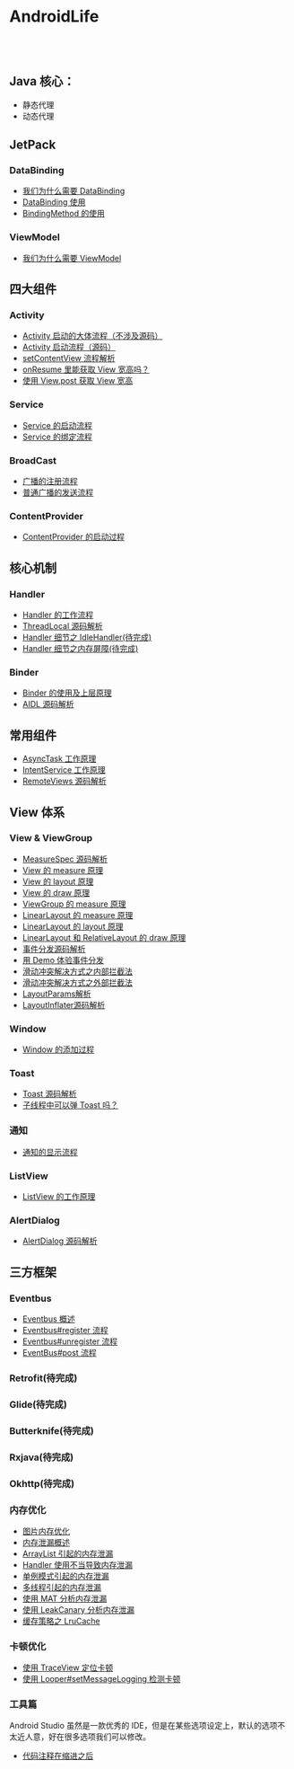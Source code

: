 AndroidLife
==

<br>
<br>

## Java 核心：

- 静态代理
- 动态代理

## JetPack

### DataBinding

- [我们为什么需要 DataBinding]()
- [DataBinding 使用](https://github.com/shadowwingz/AndroidLife/blob/master/jetpack/databinding/DataBinding%E4%BD%BF%E7%94%A8.md)
- [BindingMethod 的使用](https://github.com/shadowwingz/AndroidLife/blob/master/jetpack/databinding/BingingMethod%20%E7%9A%84%E4%BD%BF%E7%94%A8.md)

### ViewModel

- [我们为什么需要 ViewModel](https://github.com/shadowwingz/AndroidLife/blob/master/jetpack/ViewModel/%E6%88%91%E4%BB%AC%E4%B8%BA%E4%BB%80%E4%B9%88%E9%9C%80%E8%A6%81ViewModel.md)

## 四大组件
### Activity


- [Activity 启动的大体流程（不涉及源码）](https://github.com/shadowwingz/AndroidLife/blob/master/%E5%9B%9B%E5%A4%A7%E7%BB%84%E4%BB%B6/activity/Activity%20%E5%90%AF%E5%8A%A8%E7%9A%84%E5%A4%A7%E4%BD%93%E6%B5%81%E7%A8%8B/Activity%20%E5%90%AF%E5%8A%A8%E7%9A%84%E5%A4%A7%E4%BD%93%E6%B5%81%E7%A8%8B.md)
- [Activity 启动流程（源码）](https://github.com/shadowwingz/AndroidLife/blob/master/%E5%9B%9B%E5%A4%A7%E7%BB%84%E4%BB%B6/activity/Activity%20%E5%90%AF%E5%8A%A8%E6%B5%81%E7%A8%8B/Activity%20%E5%90%AF%E5%8A%A8%E6%B5%81%E7%A8%8B.md)
- [setContentView 流程解析](https://github.com/shadowwingz/AndroidLife/blob/master/%E5%9B%9B%E5%A4%A7%E7%BB%84%E4%BB%B6/activity/setContentView%20%E6%B5%81%E7%A8%8B%E8%A7%A3%E6%9E%90/setContentView%20%E6%B5%81%E7%A8%8B%E8%A7%A3%E6%9E%90.md)
- [onResume 里能获取 View 宽高吗？](https://github.com/shadowwingz/AndroidLife/blob/master/%E5%9B%9B%E5%A4%A7%E7%BB%84%E4%BB%B6/activity/Activity%E7%9F%A5%E8%AF%86%E7%82%B9/onResume%E9%87%8C%E8%83%BD%E8%8E%B7%E5%8F%96View%E5%AE%BD%E9%AB%98%E5%90%97.md)
- [使用 View.post 获取 View 宽高](https://github.com/shadowwingz/AndroidLife/blob/master/%E5%9B%9B%E5%A4%A7%E7%BB%84%E4%BB%B6/activity/Activity%20%E7%9F%A5%E8%AF%86%E7%82%B9/%E4%BD%BF%E7%94%A8%20View.post%20%E8%8E%B7%E5%8F%96%20View%20%E5%AE%BD%E9%AB%98.md)

### Service

- [Service 的启动流程](https://github.com/shadowwingz/AndroidLife/blob/master/%E5%9B%9B%E5%A4%A7%E7%BB%84%E4%BB%B6/service/Service%20%E7%9A%84%E5%90%AF%E5%8A%A8%E6%B5%81%E7%A8%8B/Service%20%E7%9A%84%E5%90%AF%E5%8A%A8%E6%B5%81%E7%A8%8B.md)
- [Service 的绑定流程](https://github.com/shadowwingz/AndroidLife/blob/master/%E5%9B%9B%E5%A4%A7%E7%BB%84%E4%BB%B6/service/Service%20%E7%9A%84%E7%BB%91%E5%AE%9A%E6%B5%81%E7%A8%8B/how_service_bind.md)

### BroadCast

- [广播的注册流程](https://github.com/shadowwingz/AndroidLife/blob/master/%E5%9B%9B%E5%A4%A7%E7%BB%84%E4%BB%B6/broadcast/%E5%B9%BF%E6%92%AD%E7%9A%84%E6%B3%A8%E5%86%8C%E6%B5%81%E7%A8%8B/%E5%B9%BF%E6%92%AD%E7%9A%84%E6%B3%A8%E5%86%8C%E6%B5%81%E7%A8%8B.md)
- [普通广播的发送流程](https://github.com/shadowwingz/AndroidLife/blob/master/%E5%9B%9B%E5%A4%A7%E7%BB%84%E4%BB%B6/broadcast/%E6%99%AE%E9%80%9A%E5%B9%BF%E6%92%AD%E7%9A%84%E5%8F%91%E9%80%81%E6%B5%81%E7%A8%8B/%E6%99%AE%E9%80%9A%E5%B9%BF%E6%92%AD%E7%9A%84%E5%8F%91%E9%80%81%E6%B5%81%E7%A8%8B.md)

### ContentProvider

- [ContentProvider 的启动过程](https://github.com/shadowwingz/AndroidLife/blob/master/%E5%9B%9B%E5%A4%A7%E7%BB%84%E4%BB%B6/ContentProvider/ContentProvider%20%E7%9A%84%E5%90%AF%E5%8A%A8%E8%BF%87%E7%A8%8B.md)

## 核心机制

### Handler

- [Handler 的工作流程](https://github.com/shadowwingz/AndroidLife/blob/master/%E6%A0%B8%E5%BF%83%E6%9C%BA%E5%88%B6/handler/Handler%20%E7%9A%84%E5%B7%A5%E4%BD%9C%E6%B5%81%E7%A8%8B.md)
- [ThreadLocal 源码解析](https://github.com/shadowwingz/AndroidLife/blob/master/%E6%A0%B8%E5%BF%83%E6%9C%BA%E5%88%B6/handler/ThreadLocal%20%E6%BA%90%E7%A0%81%E8%A7%A3%E6%9E%90.md)
- [Handler 细节之 IdleHandler(待完成)]()
- [Handler 细节之内存屏障(待完成)]()

### Binder

- [Binder 的使用及上层原理](https://github.com/shadowwingz/AndroidLife/blob/master/%E6%A0%B8%E5%BF%83%E6%9C%BA%E5%88%B6/binder/Binder%20%E7%9A%84%E4%BD%BF%E7%94%A8%E5%8F%8A%E4%B8%8A%E5%B1%82%E5%8E%9F%E7%90%86/Binder%20%E7%9A%84%E4%BD%BF%E7%94%A8%E5%8F%8A%E4%B8%8A%E5%B1%82%E5%8E%9F%E7%90%86.md)
- [AIDL 源码解析](https://github.com/shadowwingz/AndroidLife/blob/master/%E6%A0%B8%E5%BF%83%E6%9C%BA%E5%88%B6/binder/AIDL%20%E6%BA%90%E7%A0%81%E8%A7%A3%E6%9E%90.md)

## 常用组件

- [AsyncTask 工作原理](https://github.com/shadowwingz/AndroidLife/blob/master/%E5%B8%B8%E7%94%A8%E7%BB%84%E4%BB%B6/asynctask/AsyncTask%20%E5%B7%A5%E4%BD%9C%E5%8E%9F%E7%90%86.md)
- [IntentService 工作原理](https://github.com/shadowwingz/AndroidLife/blob/master/%E5%B8%B8%E7%94%A8%E7%BB%84%E4%BB%B6/intentservice/IntentService%20%E5%B7%A5%E4%BD%9C%E5%8E%9F%E7%90%86.md)
- [RemoteViews 源码解析](https://github.com/shadowwingz/AndroidLife/blob/master/%E5%B8%B8%E7%94%A8%E7%BB%84%E4%BB%B6/RemoteViews/RemoteViews%20%E6%BA%90%E7%A0%81%E8%A7%A3%E6%9E%90.md)

## View 体系

### View & ViewGroup

- [MeasureSpec 源码解析](https://github.com/shadowwingz/AndroidLife/blob/master/ui/view/MeasureSpec%20%E6%BA%90%E7%A0%81%E8%A7%A3%E6%9E%90.md)
- [View 的 measure 原理](https://github.com/shadowwingz/AndroidLife/blob/master/ui/view/View%20%E7%9A%84%20measure%20%E5%8E%9F%E7%90%86.md)
- [View 的 layout 原理](https://github.com/shadowwingz/AndroidLife/blob/master/ui/view/View%20%E7%9A%84%20layout%20%E5%8E%9F%E7%90%86.md)
- [View 的 draw 原理](https://github.com/shadowwingz/AndroidLife/blob/master/ui/view/View%20%E7%9A%84%20draw%20%E5%8E%9F%E7%90%86.md)
- [ViewGroup 的 measure 原理](https://github.com/shadowwingz/AndroidLife/blob/master/ui/view/ViewGroup%20%E7%9A%84%20measure%20%E5%8E%9F%E7%90%86.md)
- [LinearLayout 的 measure 原理](https://github.com/shadowwingz/AndroidLife/blob/master/ui/view/LinearLayout%20%E7%9A%84%20measure%20%E5%8E%9F%E7%90%86.md)
- [LinearLayout 的 layout 原理](https://github.com/shadowwingz/AndroidLife/blob/master/ui/view/LinearLayout%20%E7%9A%84%20layout%20%E5%8E%9F%E7%90%86.md)
- [LinearLayout 和 RelativeLayout 的 draw 原理](https://github.com/shadowwingz/AndroidLife/blob/master/ui/view/LinearLayout%20%E5%92%8C%20RelativeLayout%20%E7%9A%84%20draw%20%E5%8E%9F%E7%90%86.md)
- [事件分发源码解析](https://github.com/shadowwingz/AndroidLife/blob/master/ui/view/%E4%BA%8B%E4%BB%B6%E5%88%86%E5%8F%91%E6%BA%90%E7%A0%81%E8%A7%A3%E6%9E%90.md)
- [用 Demo 体验事件分发](https://github.com/shadowwingz/AndroidLife/blob/master/ui/view/%E7%94%A8%20Demo%20%E4%BD%93%E9%AA%8C%E4%BA%8B%E4%BB%B6%E5%88%86%E5%8F%91/%E7%94%A8%20Demo%20%E4%BD%93%E9%AA%8C%E4%BA%8B%E4%BB%B6%E5%88%86%E5%8F%91.md)
- [滑动冲突解决方式之内部拦截法](https://github.com/shadowwingz/AndroidLife/blob/master/ui/view/%E6%BB%91%E5%8A%A8%E5%86%B2%E7%AA%81/%E6%BB%91%E5%8A%A8%E5%86%B2%E7%AA%81%E8%A7%A3%E5%86%B3%E6%96%B9%E5%BC%8F%E4%B9%8B%E5%86%85%E9%83%A8%E6%8B%A6%E6%88%AA%E6%B3%95.md)
- [滑动冲突解决方式之外部拦截法](https://github.com/shadowwingz/AndroidLife/blob/master/ui/view/%E6%BB%91%E5%8A%A8%E5%86%B2%E7%AA%81/%E6%BB%91%E5%8A%A8%E5%86%B2%E7%AA%81%E8%A7%A3%E5%86%B3%E6%96%B9%E5%BC%8F%E4%B9%8B%E5%A4%96%E9%83%A8%E6%8B%A6%E6%88%AA%E6%B3%95.md)
- [LayoutParams解析](https://github.com/shadowwingz/AndroidLife/blob/master/ui/view/LayoutParams%E8%A7%A3%E6%9E%90/LayoutParams%E8%A7%A3%E6%9E%90.md)
- [LayoutInflater源码解析](https://github.com/shadowwingz/AndroidLife/blob/master/ui/view/LayoutInflater%E6%BA%90%E7%A0%81%E8%A7%A3%E6%9E%90/LayoutInflater%20%E6%BA%90%E7%A0%81%E8%A7%A3%E6%9E%90.md)

### Window

- [Window 的添加过程](https://github.com/shadowwingz/AndroidLife/blob/master/ui/window/Window%20%E7%9A%84%E6%B7%BB%E5%8A%A0%E8%BF%87%E7%A8%8B.md)

### Toast

- [Toast 源码解析](https://github.com/shadowwingz/AndroidLife/blob/master/ui/toast/toast.md)
- [子线程中可以弹 Toast 吗？](https://github.com/shadowwingz/AndroidLife/blob/master/ui/toast/%E5%AD%90%E7%BA%BF%E7%A8%8B%E5%8F%AF%E4%BB%A5%E5%BC%B9%20Toast%20%E5%90%97.md)

### 通知

- [通知的显示流程](https://github.com/shadowwingz/AndroidLife/blob/master/ui/%E9%80%9A%E7%9F%A5/%E9%80%9A%E7%9F%A5%E7%9A%84%E6%98%BE%E7%A4%BA%E6%B5%81%E7%A8%8B/%E9%80%9A%E7%9F%A5%E7%9A%84%E6%98%BE%E7%A4%BA%E6%B5%81%E7%A8%8B.md)

### ListView

- [ListView 的工作原理](待完成)

### AlertDialog

- [AlertDialog 源码解析](https://github.com/shadowwingz/AndroidLife/blob/master/ui/AlertDialog/AlertDialog%20%E6%BA%90%E7%A0%81%E8%A7%A3%E6%9E%90.md)

## 三方框架

### Eventbus

- [Eventbus 概述](https://github.com/shadowwingz/AndroidLife/blob/master/%E4%B8%89%E6%96%B9%E6%A1%86%E6%9E%B6/eventbus/Eventbus%20%E6%A6%82%E8%BF%B0.md)
- [Eventbus#register 流程](https://github.com/shadowwingz/AndroidLife/blob/master/%E4%B8%89%E6%96%B9%E6%A1%86%E6%9E%B6/eventbus/Eventbus%23register%20%E6%B5%81%E7%A8%8B.md)
- [Eventbus#unregister 流程](https://github.com/shadowwingz/AndroidLife/blob/master/%E4%B8%89%E6%96%B9%E6%A1%86%E6%9E%B6/eventbus/Eventbus%23unregister%20%E6%B5%81%E7%A8%8B.md)
- [EventBus#post 流程](https://github.com/shadowwingz/AndroidLife/blob/master/%E4%B8%89%E6%96%B9%E6%A1%86%E6%9E%B6/eventbus/EventBus%23post%20%E6%B5%81%E7%A8%8B.md)

### Retrofit(待完成)

### Glide(待完成)

### Butterknife(待完成)

### Rxjava(待完成)

### Okhttp(待完成)

### 内存优化

- [图片内存优化](https://github.com/shadowwingz/AndroidLife/blob/master/%E6%80%A7%E8%83%BD%E4%BC%98%E5%8C%96/%E5%86%85%E5%AD%98%E4%BC%98%E5%8C%96/%E5%9B%BE%E7%89%87%E5%86%85%E5%AD%98%E4%BC%98%E5%8C%96/%E5%9B%BE%E7%89%87%E5%86%85%E5%AD%98%E4%BC%98%E5%8C%96.md)
- [内存泄漏概述](https://github.com/shadowwingz/AndroidLife/blob/master/%E6%80%A7%E8%83%BD%E4%BC%98%E5%8C%96/%E5%86%85%E5%AD%98%E4%BC%98%E5%8C%96/%E5%86%85%E5%AD%98%E6%B3%84%E6%BC%8F/%E5%86%85%E5%AD%98%E6%B3%84%E6%BC%8F%E6%A6%82%E8%BF%B0/%E5%86%85%E5%AD%98%E6%B3%84%E6%BC%8F%E6%A6%82%E8%BF%B0.md)
- [ArrayList 引起的内存泄漏](https://github.com/shadowwingz/AndroidLife/blob/master/%E6%80%A7%E8%83%BD%E4%BC%98%E5%8C%96/%E5%86%85%E5%AD%98%E4%BC%98%E5%8C%96/%E5%86%85%E5%AD%98%E6%B3%84%E6%BC%8F/ArrayList%20%E5%BC%95%E5%8F%91%E7%9A%84%E5%86%85%E5%AD%98%E6%B3%84%E6%BC%8F/ArrayList%20%E5%BC%95%E5%8F%91%E7%9A%84%E5%86%85%E5%AD%98%E6%B3%84%E6%BC%8F.md)
- [Handler 使用不当导致内存泄漏](https://github.com/shadowwingz/AndroidLife/blob/master/%E6%80%A7%E8%83%BD%E4%BC%98%E5%8C%96/%E5%86%85%E5%AD%98%E4%BC%98%E5%8C%96/%E5%86%85%E5%AD%98%E6%B3%84%E6%BC%8F/Hanlder%20%E4%BD%BF%E7%94%A8%E4%B8%8D%E5%BD%93%E5%AF%BC%E8%87%B4%E5%86%85%E5%AD%98%E6%B3%84%E6%BC%8F/Hanlder%20%E4%BD%BF%E7%94%A8%E4%B8%8D%E5%BD%93%E5%AF%BC%E8%87%B4%E5%86%85%E5%AD%98%E6%B3%84%E6%BC%8F.md)
- [单例模式引起的内存泄漏](https://github.com/shadowwingz/AndroidLife/blob/master/%E6%80%A7%E8%83%BD%E4%BC%98%E5%8C%96/%E5%86%85%E5%AD%98%E4%BC%98%E5%8C%96/%E5%86%85%E5%AD%98%E6%B3%84%E6%BC%8F/%E5%8D%95%E4%BE%8B%E6%A8%A1%E5%BC%8F%E5%BC%95%E8%B5%B7%E7%9A%84%E5%86%85%E5%AD%98%E6%B3%84%E6%BC%8F/%E5%8D%95%E4%BE%8B%E6%A8%A1%E5%BC%8F%E5%BC%95%E8%B5%B7%E7%9A%84%E5%86%85%E5%AD%98%E6%B3%84%E6%BC%8F.md)
- [多线程引起的内存泄漏](https://github.com/shadowwingz/AndroidLife/blob/master/%E6%80%A7%E8%83%BD%E4%BC%98%E5%8C%96/%E5%86%85%E5%AD%98%E4%BC%98%E5%8C%96/%E5%86%85%E5%AD%98%E6%B3%84%E6%BC%8F/%E5%8D%95%E4%BE%8B%E6%A8%A1%E5%BC%8F%E5%BC%95%E8%B5%B7%E7%9A%84%E5%86%85%E5%AD%98%E6%B3%84%E6%BC%8F/%E5%8D%95%E4%BE%8B%E6%A8%A1%E5%BC%8F%E5%BC%95%E8%B5%B7%E7%9A%84%E5%86%85%E5%AD%98%E6%B3%84%E6%BC%8F.md)
- [使用 MAT 分析内存泄漏](https://github.com/shadowwingz/AndroidLife/blob/master/%E6%80%A7%E8%83%BD%E4%BC%98%E5%8C%96/%E5%86%85%E5%AD%98%E4%BC%98%E5%8C%96/%E5%86%85%E5%AD%98%E6%B3%84%E6%BC%8F/%E4%BD%BF%E7%94%A8%20MAT%20%E5%88%86%E6%9E%90%E5%86%85%E5%AD%98%E6%B3%84%E6%BC%8F%20/%E4%BD%BF%E7%94%A8%20MAT%20%E5%88%86%E6%9E%90%E5%86%85%E5%AD%98%E6%B3%84%E6%BC%8F%20.md)
- [使用 LeakCanary 分析内存泄漏](https://github.com/shadowwingz/AndroidLife/blob/master/%E6%80%A7%E8%83%BD%E4%BC%98%E5%8C%96/%E5%86%85%E5%AD%98%E4%BC%98%E5%8C%96/%E5%86%85%E5%AD%98%E6%B3%84%E6%BC%8F/%E4%BD%BF%E7%94%A8%20LeakCanary%20%E5%88%86%E6%9E%90%E5%86%85%E5%AD%98%E6%B3%84%E6%BC%8F/%E4%BD%BF%E7%94%A8%20LeakCanary%20%E5%88%86%E6%9E%90%E5%86%85%E5%AD%98%E6%B3%84%E6%BC%8F.md)
- [缓存策略之 LruCache](https://github.com/shadowwingz/AndroidLife/blob/master/%E6%80%A7%E8%83%BD%E4%BC%98%E5%8C%96/%E5%86%85%E5%AD%98%E4%BC%98%E5%8C%96/%E7%BC%93%E5%AD%98%E7%AD%96%E7%95%A5/LruCache.md)

### 卡顿优化

- [使用 TraceView 定位卡顿](https://github.com/shadowwingz/AndroidLife/blob/master/%E6%80%A7%E8%83%BD%E4%BC%98%E5%8C%96/%E5%8D%A1%E9%A1%BF%E4%BC%98%E5%8C%96/%E4%BD%BF%E7%94%A8%20TraceView%20%E5%AE%9A%E4%BD%8D%E5%8D%A1%E9%A1%BF/%E4%BD%BF%E7%94%A8%20TraceView%20%E5%AE%9A%E4%BD%8D%E5%8D%A1%E9%A1%BF.md)
- [使用 Looper#setMessageLogging 检测卡顿](https://github.com/shadowwingz/AndroidLife/blob/master/%E6%80%A7%E8%83%BD%E4%BC%98%E5%8C%96/%E5%8D%A1%E9%A1%BF%E4%BC%98%E5%8C%96/%E4%BD%BF%E7%94%A8%20Looper%23setMessageLogging%20%E6%A3%80%E6%B5%8B%E5%8D%A1%E9%A1%BF/%E4%BD%BF%E7%94%A8%20Looper%23setMessageLogging%20%E6%A3%80%E6%B5%8B%E5%8D%A1%E9%A1%BF.md)

### 工具篇

Android Studio 虽然是一款优秀的 IDE，但是在某些选项设定上，默认的选项不太近人意，好在很多选项我们可以修改。

- [代码注释在缩进之后](https://github.com/shadowwingz/AndroidLife/blob/master/%E5%85%B6%E4%BB%96/Android%20Studio%20%E9%85%8D%E7%BD%AE/%E4%BB%A3%E7%A0%81%E6%B3%A8%E9%87%8A.md)

<br>
<br>